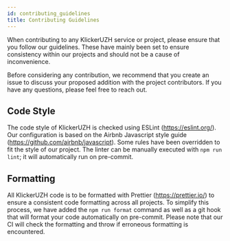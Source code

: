 ```yaml
---
id: contributing_guidelines
title: Contributing Guidelines
---
```


When contributing to any KlickerUZH service or project, please ensure that you follow our guidelines. These have mainly been set to ensure consistency within our projects and should not be a cause of inconvenience.

Before considering any contribution, we recommend that you create an issue to discuss your proposed addition with the project contributors. If you have any questions, please feel free to reach out.

## Code Style

The code style of KlickerUZH is checked using ESLint (https://eslint.org/). Our configuration is based on the Airbnb Javascript style guide (https://github.com/airbnb/javascript). Some rules have been overridden to fit the style of our project. The linter can be manually executed with `npm run lint`; it will automatically run on pre-commit.

## Formatting

All KlickerUZH code is to be formatted with Prettier (https://prettier.io/) to ensure a consistent code formatting across all projects. To simplify this process, we have added the `npm run format` command as well as a git hook that will format your code automatically on pre-commit. Please note that our CI will check the formatting and throw if erroneous formatting is encountered.
